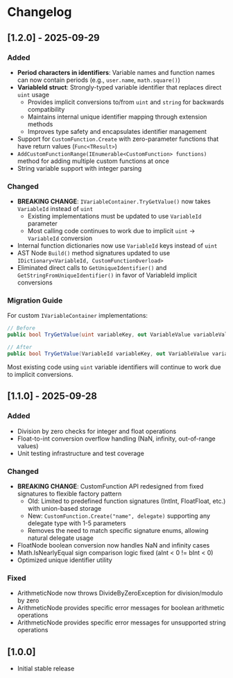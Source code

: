 # Changelog

## [1.2.0] - 2025-09-29

### Added
- **Period characters in identifiers**: Variable names and function names can now contain periods (e.g., `user.name`, `math.square()`)
- **VariableId struct**: Strongly-typed variable identifier that replaces direct `uint` usage
  - Provides implicit conversions to/from `uint` and `string` for backwards compatibility
  - Maintains internal unique identifier mapping through extension methods
  - Improves type safety and encapsulates identifier management
- Support for `CustomFunction.Create` with zero-parameter functions that have return values (`Func<TResult>`)
- `AddCustomFunctionRange(IEnumerable<CustomFunction> functions)` method for adding multiple custom functions at once
- String variable support with integer parsing

### Changed
- **BREAKING CHANGE**: `IVariableContainer.TryGetValue()` now takes `VariableId` instead of `uint`
  - Existing implementations must be updated to use `VariableId` parameter
  - Most calling code continues to work due to implicit `uint` → `VariableId` conversion
- Internal function dictionaries now use `VariableId` keys instead of `uint`
- AST Node `Build()` method signatures updated to use `IDictionary<VariableId, CustomFunctionOverload>`
- Eliminated direct calls to `GetUniqueIdentifier()` and `GetStringFromUniqueIdentifier()` in favor of VariableId implicit conversions

### Migration Guide
For custom `IVariableContainer` implementations:
```csharp
// Before
public bool TryGetValue(uint variableKey, out VariableValue variableValue)

// After
public bool TryGetValue(VariableId variableKey, out VariableValue variableValue)
```

Most existing code using `uint` variable identifiers will continue to work due to implicit conversions.

## [1.1.0] - 2025-09-28

### Added
- Division by zero checks for integer and float operations
- Float-to-int conversion overflow handling (NaN, infinity, out-of-range values)
- Unit testing infrastructure and test coverage

### Changed
- **BREAKING CHANGE**: CustomFunction API redesigned from fixed signatures to flexible factory pattern
  - Old: Limited to predefined function signatures (IntInt, FloatFloat, etc.) with union-based storage
  - New: `CustomFunction.Create("name", delegate)` supporting any delegate type with 1-5 parameters
  - Removes the need to match specific signature enums, allowing natural delegate usage
- FloatNode boolean conversion now handles NaN and infinity cases
- Math.IsNearlyEqual sign comparison logic fixed (aInt < 0 != bInt < 0)
- Optimized unique identifier utility

### Fixed
- ArithmeticNode now throws DivideByZeroException for division/modulo by zero
- ArithmeticNode provides specific error messages for boolean arithmetic operations
- ArithmeticNode provides specific error messages for unsupported string operations

## [1.0.0]
- Initial stable release

